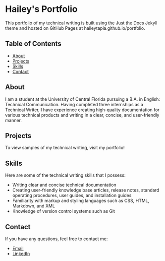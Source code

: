 # Hailey's Portfolio

This portfolio of my technical writing is built using the Just the Docs Jekyll theme and hosted on GitHub Pages at haileytapia.github.io/portfolio.

## Table of Contents

*   [About](#about)
*   [Projects](#projects)
*   [Skills](#skills)
*   [Contact](#contact)

## About

I am a student at the University of Central Florida pursuing a B.A. in English: Technical Communication. Having completed three internships as a Technical Writer, I have experience creating high-quality documentation for various technical products and writing in a clear, concise, and user-friendly manner.

## Projects

To view samples of my technical writing, visit my portfolio!

## Skills

Here are some of the technical writing skills that I possess:

*   Writing clear and concise technical documentation
*   Creating user-friendly knowledge base articles, release notes, standard operating procedures, user guides, and installation guides
*   Familiarity with markup and styling languages such as CSS, HTML, Markdown, and XML
*   Knowledge of version control systems such as Git

## Contact

If you have any questions, feel free to contact me:

*   [Email](mailto:ha596784@ucf.edu)
*   [LinkedIn](https://www.linkedin.com/in/haileytapia/)
